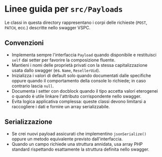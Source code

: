 # Linee guida per `src/Payloads`

Le classi in questa directory rappresentano i corpi delle richieste (`POST`, `PATCH`, ecc.) descritte nello swagger VSPC.

## Convenzioni
- Implementa sempre l'interfaccia `Payload` quando disponibile e restituisci `self` dai setter per favorire la composizione fluente.
- Mantieni i nomi delle proprietà privati con la stessa capitalizzazione usata dallo swagger (es. `Name`, `ResellerUid`).
- Inizializza i valori di default solo quando documentati dalle specifiche oppure quando il comportamento della console lo richiede; in caso contrario lascia `null`.
- Documenta i setter con docblock quando il tipo accetta valori eterogenei o quando è utile linkare l'attributo corrispondente nello swagger.
- Evita logica applicativa complessa: queste classi devono limitarsi a raccogliere i dati e fornire un array serializzabile.

## Serializzazione
- Se crei nuovi payload assicurati che implementino `jsonSerialize()` oppure un metodo equivalente previsto dall'interfaccia.
- Quando un campo richiede una struttura annidata, usa array PHP standard rispettando esattamente la struttura definita nello swagger.
